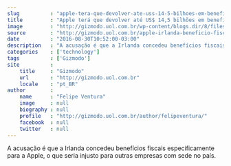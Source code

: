 ```yaml
---
slug          : "apple-tera-que-devolver-ate-uss-14-5-bilhoes-em-beneficios-fiscais-ilegais-na-europa"
title         : "Apple terá que devolver até US$ 14,5 bilhões em benefícios fiscais ilegais na Europa"
image         : "http://gizmodo.uol.com.br/wp-content/blogs.dir/8/files/2015/07/Apple-escuro.jpg"
source        : "http://gizmodo.uol.com.br/apple-irlanda-beneficio-fiscal/"
date          : "2016-08-30T10:52:00-03:00"
description   : "A acusação é que a Irlanda concedeu benefícios fiscais especificamente para a Apple, o que seria injusto para outras empresas com sede no país."
categories    : ['technology']
tags          : ['Gizmodo']
site          :
    title     : "Gizmodo"
    url       : "http://gizmodo.uol.com.br"
    locale    : "pt_BR"
author        :
    name      : "Felipe Ventura"
    image     : null
    biography : null
    profile   : "http://gizmodo.uol.com.br/author/felipeventura/"
    facebook  : null
    twitter   : null
---
```


A acusação é que a Irlanda concedeu benefícios fiscais especificamente para a Apple, o que seria injusto para outras empresas com sede no país.
